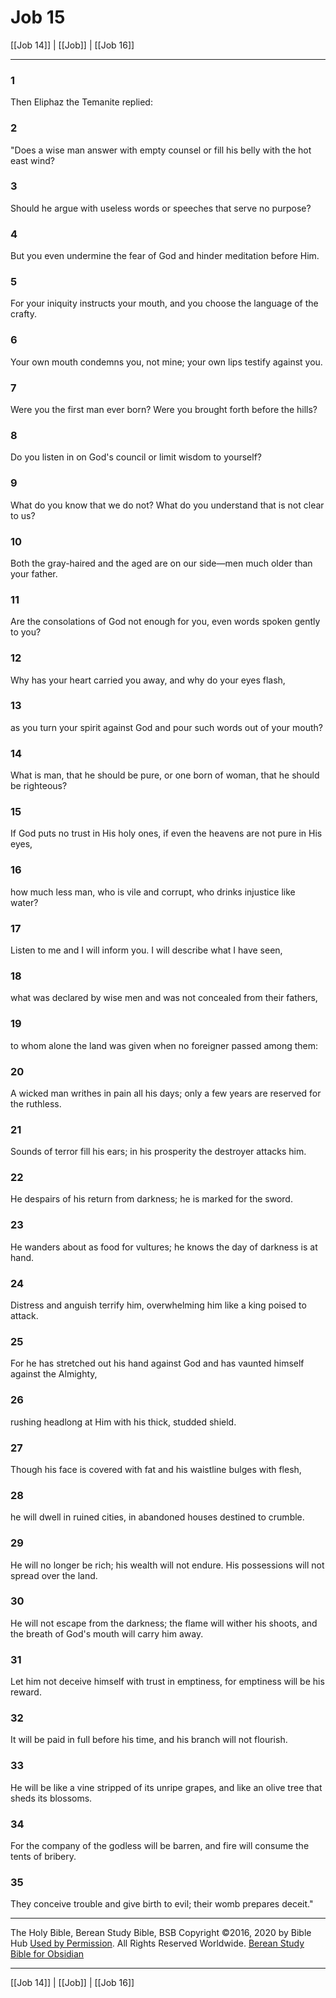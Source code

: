 # Job 15

[[Job 14]] | [[Job]] | [[Job 16]]

---

### 1
Then Eliphaz the Temanite replied:

### 2
"Does a wise man answer with empty counsel or fill his belly with the hot east wind?

### 3
Should he argue with useless words or speeches that serve no purpose?

### 4
But you even undermine the fear of God and hinder meditation before Him.

### 5
For your iniquity instructs your mouth, and you choose the language of the crafty.

### 6
Your own mouth condemns you, not mine; your own lips testify against you.

### 7
Were you the first man ever born? Were you brought forth before the hills?

### 8
Do you listen in on God's council or limit wisdom to yourself?

### 9
What do you know that we do not? What do you understand that is not clear to us?

### 10
Both the gray-haired and the aged are on our side—men much older than your father.

### 11
Are the consolations of God not enough for you, even words spoken gently to you?

### 12
Why has your heart carried you away, and why do your eyes flash,

### 13
as you turn your spirit against God and pour such words out of your mouth?

### 14
What is man, that he should be pure, or one born of woman, that he should be righteous?

### 15
If God puts no trust in His holy ones, if even the heavens are not pure in His eyes,

### 16
how much less man, who is vile and corrupt, who drinks injustice like water?

### 17
Listen to me and I will inform you. I will describe what I have seen,

### 18
what was declared by wise men and was not concealed from their fathers,

### 19
to whom alone the land was given when no foreigner passed among them:

### 20
A wicked man writhes in pain all his days; only a few years are reserved for the ruthless.

### 21
Sounds of terror fill his ears; in his prosperity the destroyer attacks him.

### 22
He despairs of his return from darkness; he is marked for the sword.

### 23
He wanders about as food for vultures; he knows the day of darkness is at hand.

### 24
Distress and anguish terrify him, overwhelming him like a king poised to attack.

### 25
For he has stretched out his hand against God and has vaunted himself against the Almighty,

### 26
rushing headlong at Him with his thick, studded shield.

### 27
Though his face is covered with fat and his waistline bulges with flesh,

### 28
he will dwell in ruined cities, in abandoned houses destined to crumble.

### 29
He will no longer be rich; his wealth will not endure. His possessions will not spread over the land.

### 30
He will not escape from the darkness; the flame will wither his shoots, and the breath of God's mouth will carry him away.

### 31
Let him not deceive himself with trust in emptiness, for emptiness will be his reward.

### 32
It will be paid in full before his time, and his branch will not flourish.

### 33
He will be like a vine stripped of its unripe grapes, and like an olive tree that sheds its blossoms.

### 34
For the company of the godless will be barren, and fire will consume the tents of bribery.

### 35
They conceive trouble and give birth to evil; their womb prepares deceit."

---

The Holy Bible, Berean Study Bible, BSB
Copyright ©2016, 2020 by Bible Hub
[Used by Permission](https://berean.bible/terms.htm). All Rights Reserved Worldwide.
[Berean Study Bible for Obsidian](https://github.com/gapmiss/berean-study-bible-for-obsidian)

---

[[Job 14]] | [[Job]] | [[Job 16]]

